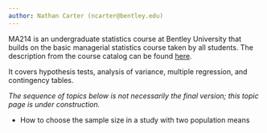 ```yaml
---
author: Nathan Carter (ncarter@bentley.edu)
---
```


MA214 is an undergraduate statistics course at Bentley University
that builds on the basic managerial statistics course taken by all students.
The description from the course catalog can be found
[here](https://catalog.bentley.edu/undergraduate/courses/ma/).

It covers hypothesis tests, analysis of variance, multiple regression,
and contingency tables.

*The sequence of topics below is not necessarily the final version;
this topic page is under construction.*

 * How to choose the sample size in a study with two population means
